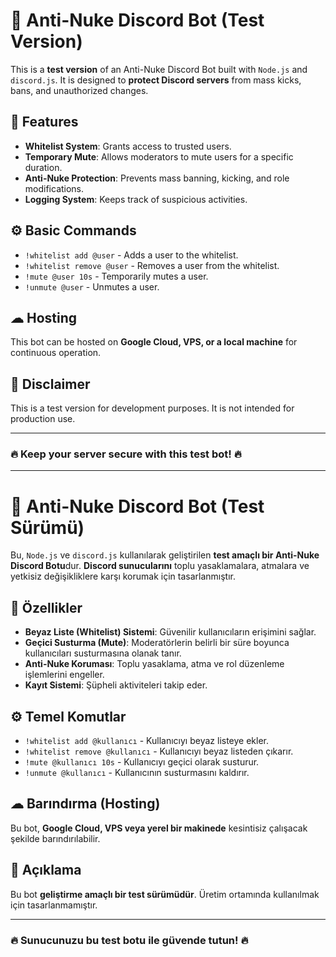 # 🚀 Anti-Nuke Discord Bot (Test Version)

This is a **test version** of an Anti-Nuke Discord Bot built with `Node.js` and `discord.js`. It is designed to **protect Discord servers** from mass kicks, bans, and unauthorized changes.

## **🔹 Features**

- **Whitelist System**: Grants access to trusted users.
- **Temporary Mute**: Allows moderators to mute users for a specific duration.
- **Anti-Nuke Protection**: Prevents mass banning, kicking, and role modifications.
- **Logging System**: Keeps track of suspicious activities.

## **⚙️ Basic Commands**

- `!whitelist add @user` - Adds a user to the whitelist.
- `!whitelist remove @user` - Removes a user from the whitelist.
- `!mute @user 10s` - Temporarily mutes a user.
- `!unmute @user` - Unmutes a user.

## **☁ Hosting**

This bot can be hosted on **Google Cloud, VPS, or a local machine** for continuous operation.

## **📜 Disclaimer**

This is a test version for development purposes. It is not intended for production use.

---

### **🔥 Keep your server secure with this test bot! 🔥**

----------------------------------------------------------------------------------------------------------------------------------------------------------------------------------------------------------------------------------------------------------------------------------------------------------------------------------------------------------------

# 🚀 Anti-Nuke Discord Bot (Test Sürümü)

Bu, `Node.js` ve `discord.js` kullanılarak geliştirilen **test amaçlı bir Anti-Nuke Discord Botu**dur. **Discord sunucularını** toplu yasaklamalara, atmalara ve yetkisiz değişikliklere karşı korumak için tasarlanmıştır.

## **🔹 Özellikler**

- **Beyaz Liste (Whitelist) Sistemi**: Güvenilir kullanıcıların erişimini sağlar.
- **Geçici Susturma (Mute)**: Moderatörlerin belirli bir süre boyunca kullanıcıları susturmasına olanak tanır.
- **Anti-Nuke Koruması**: Toplu yasaklama, atma ve rol düzenleme işlemlerini engeller.
- **Kayıt Sistemi**: Şüpheli aktiviteleri takip eder.

## **⚙️ Temel Komutlar**

- `!whitelist add @kullanıcı` - Kullanıcıyı beyaz listeye ekler.
- `!whitelist remove @kullanıcı` - Kullanıcıyı beyaz listeden çıkarır.
- `!mute @kullanıcı 10s` - Kullanıcıyı geçici olarak susturur.
- `!unmute @kullanıcı` - Kullanıcının susturmasını kaldırır.

## **☁ Barındırma (Hosting)**

Bu bot, **Google Cloud, VPS veya yerel bir makinede** kesintisiz çalışacak şekilde barındırılabilir.

## **📜 Açıklama**

Bu bot **geliştirme amaçlı bir test sürümüdür**. Üretim ortamında kullanılmak için tasarlanmamıştır.

---

### **🔥 Sunucunuzu bu test botu ile güvende tutun! 🔥**

